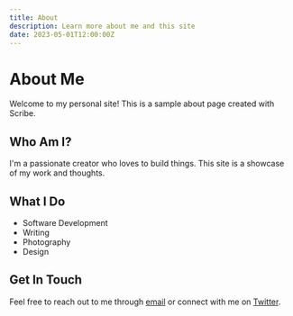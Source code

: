```yaml
---
title: About
description: Learn more about me and this site
date: 2023-05-01T12:00:00Z
---
```


# About Me

Welcome to my personal site! This is a sample about page created with Scribe.

## Who Am I?

I'm a passionate creator who loves to build things. This site is a showcase of my work and thoughts.

## What I Do

- Software Development
- Writing
- Photography
- Design

## Get In Touch

Feel free to reach out to me through [email](mailto:example@example.com) or connect with me on [Twitter](https://twitter.com).